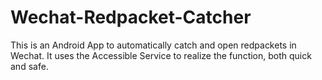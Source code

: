 # Wechat-Redpacket-Catcher
This is an Android App to automatically catch and open redpackets in Wechat. It uses the Accessible Service to realize the function, both quick and safe.
